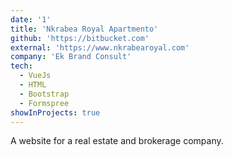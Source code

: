 ```yaml
---
date: '1'
title: 'Nkrabea Royal Apartmento'
github: 'https://bitbucket.com'
external: 'https://www.nkrabearoyal.com'
company: 'Ek Brand Consult'
tech:
  - VueJs
  - HTML
  - Bootstrap
  - Formspree
showInProjects: true
---
```


A website for a real estate and brokerage company.
